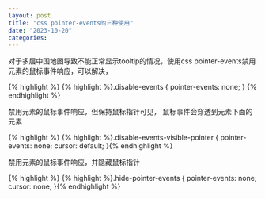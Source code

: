 ```yaml
---
layout: post
title: "css pointer-events的三种使用"
date: "2023-10-20"
categories: 
---
```

<p>对于多层中国地图导致不能正常显示tooltip的情况，使用css pointer-events禁用元素的鼠标事件响应，可以解决，</p>

{% highlight %}
{% highlight %}.disable-events {
  pointer-events: none;
}
{% endhighlight %}

<p>禁用元素的鼠标事件响应，但保持鼠标指针可见，&nbsp;鼠标事件会穿透到元素下面的元素</p>

{% highlight %}
{% highlight %}.disable-events-visible-pointer {
  pointer-events: none;
  cursor: default;
}{% endhighlight %}

<p>禁用元素的鼠标事件响应，并隐藏鼠标指针</p>

{% highlight %}
{% highlight %}.hide-pointer-events {
  pointer-events: none;
  cursor: none;
}{% endhighlight %}


